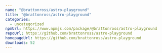 ```yaml
---
name: "@brattonross/astro-playground"
title: "@brattonross/astro-playground"
categories:
  - uncategorized
npmUrl: https://www.npmjs.com/package/@brattonross/astro-playground
repoUrl: https://github.com/brattonross/astro-playground
homepageUrl: https://github.com/brattonross/astro-playground
downloads: 52
---
```

